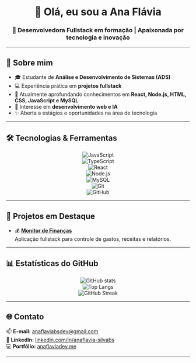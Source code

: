 <h1 align="center">👋 Olá, eu sou a Ana Flávia</h1>
<h3 align="center">🚀 Desenvolvedora Fullstack em formação | Apaixonada por tecnologia e inovação</h3>

---

## 📌 Sobre mim  
- 🎓 Estudante de **Análise e Desenvolvimento de Sistemas (ADS)**  
- 💻 Experiência prática em **projetos fullstack**  
- 🌱 Atualmente aprofundando conhecimentos em **React, Node.js, HTML, CSS, JavaScript e MySQL**  
- 🎯 Interesse em **desenvolvimento web e IA**  
- ✨ Aberta a estágios e oportunidades na área de tecnologia  

---

## 🛠️ Tecnologias & Ferramentas  

<div align="center">

![JavaScript](https://img.shields.io/badge/-JavaScript-F7DF1E?style=for-the-badge&logo=javascript&logoColor=000)  
![TypeScript](https://img.shields.io/badge/-TypeScript-3178C6?style=for-the-badge&logo=typescript&logoColor=fff)  
![React](https://img.shields.io/badge/-React-61DAFB?style=for-the-badge&logo=react&logoColor=000)  
![Node.js](https://img.shields.io/badge/-Node.js-339933?style=for-the-badge&logo=node.js&logoColor=fff)   
![MySQL](https://img.shields.io/badge/-MySQL-4479A1?style=for-the-badge&logo=mysql&logoColor=fff)  
![Git](https://img.shields.io/badge/-Git-F05032?style=for-the-badge&logo=git&logoColor=fff)  
![GitHub](https://img.shields.io/badge/-GitHub-181717?style=for-the-badge&logo=github&logoColor=fff)  

</div>

---

## 📂 Projetos em Destaque  

- 💰 [**Monitor de Finanças**](https://github.com/anaflavia-silva/finance-monitor)  
  Aplicação fullstack para controle de gastos, receitas e relatórios.  
 

---

## 📊 Estatísticas do GitHub  

<div align="center">

![GitHub stats](https://github-readme-stats.vercel.app/api?username=anaflavia-silva&show_icons=true&theme=radical)  
![Top Langs](https://github-readme-stats.vercel.app/api/top-langs/?username=anaflavia-silva&layout=compact&theme=radical)  
![GitHub Streak](https://streak-stats.demolab.com?user=anaflavia-silva&theme=radical)  

</div>

---

## 🌐 Contato  

📫 **E-mail:** [anaflaviabsdev@gmail.com](mailto:anaflaviabsdev@gmail.com)  
💼 **LinkedIn:** [linkedin.com/in/anaflavia-silvabs](https://www.linkedin.com/in/anaflavia-silvabs/)  
💻 **Portfólio:** [anaflaviadev.me](https://anaflaviadev.me)  

---
